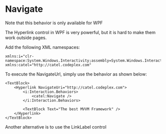 # Navigate

Note that this behavior is only available for WPF

The Hyperlink control in WPF is very powerful, but it is hard to make them work outside pages.

Add the following XML namespaces:

```
xmlns:i="clr-namespace:System.Windows.Interactivity;assembly=System.Windows.Interactivity"
xmlns:catel="http://catel.codeplex.com"
```

To execute the NavigateUrl, simply use the behavior as shown below:

```
<TextBlock>
    <Hyperlink NavigateUri="http://catel.codeplex.com">
        <i:Interaction.Behaviors>
            <catel:Navigate />
        </i:Interaction.Behaviors>

        <TextBlock Text="The best MVVM Framework" />
    </Hyperlink>
</TextBlock>
```

Another alternative is to use the LinkLabel control

